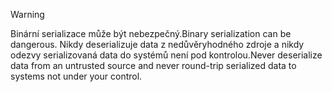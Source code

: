 > [!WARNING]
> <span data-ttu-id="090f6-101">Binární serializace může být nebezpečný.</span><span class="sxs-lookup"><span data-stu-id="090f6-101">Binary serialization can be dangerous.</span></span> <span data-ttu-id="090f6-102">Nikdy deserializuje data z nedůvěryhodného zdroje a nikdy odezvy serializovaná data do systémů není pod kontrolou.</span><span class="sxs-lookup"><span data-stu-id="090f6-102">Never deserialize data from an untrusted source and never round-trip serialized data to systems not under your control.</span></span>